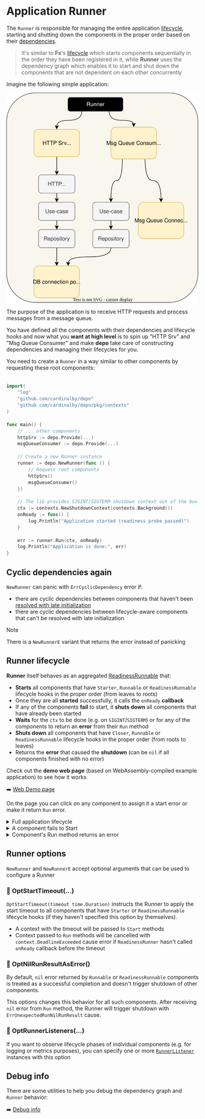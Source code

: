 # Application Runner

The `Runner` is responsible for managing the entire application [lifecycle](3_lifecycle.md), starting and shutting down
the components in the proper order based on their [dependencies](1_basics.md).

> It's similar to **Fx**'s [lifecycle](https://uber-go.github.io/fx/lifecycle.html) which starts components 
> sequentially in the order they have been registered in it, while **Runner** uses the dependency graph which 
> enables it to start and shut down the components that are not dependent on each other concurrently

Imagine the following simple application:

<p align="center">
    <img align="center" src="assets/runner/runner.svg" alt="application graph"/>
</p>

The purpose of the application is to receive HTTP requests and process messages from a message queue.

You have defined all the components with their dependencies and lifecycle hooks and now what you **want at 
high level** is to spin up "HTTP Srv" and "Msg Queue Consumer" and make **depo** take care of constructing
dependencies and managing their lifecycles for you.

You need to create a `Runner` in a way similar to other components by requesting these root components:

```go

import(
    "log"
    "github.com/cardinalby/depo"
    "github.com/cardinalby/depo/pkg/contexts"
)

func main() {
    // ... other components
    httpSrv := depo.Provide(...)
    msgQueueConsumer := depo.Provide(...)
		
    // Create a new Runner instance
    runner := depo.NewRunner(func () {
        // Request root components
        httpSrv()
        msgQueueConsumer()
    })
	
    // The lib provides SIGINT/SIGTERM shutdown context out of the box
    ctx := contexts.NewShutdownContext(contexts.Background())
    onReady := func() {
        log.Println("Application started (readiness probe passed)")	
    }
	
    err := runner.Run(ctx, onReady)
    log.Println("Application is done:", err)
}
```

## Cyclic dependencies again

`NewRunner` can panic with `ErrCyclicDependency` error if:
- there are cyclic dependencies between components that haven't been 
  [resolved with late initialization](2_resolving_cycles.md)
- there are cyclic dependencies between lifecycle-aware components that can't be resolved with late initialization

> [!NOTE]
> There is a `NewRunnerE` variant that returns the error instead of panicking

## Runner lifecycle

**Runner** itself behaves as an aggregated [ReadinessRunnable](./3_lifecycle.md) that:
- **Starts** all components that have `Starter`, `Runnable` or `ReadinessRunnable` lifecycle hooks
  in the proper order (from leaves to roots)
- Once they are all **started** successfully, it calls the `onReady` **callback**
- If any of the components **fail** to start, it **shuts down** all components that have already been started 
- **Waits** for the `ctx` to be done (e.g. on `SIGINT`/`SIGTERM`) or for any of the components to return an **error** from 
  their `Run` method
- **Shuts down** all components that have `Closer`, `Runnable` or `ReadinessRunnable` lifecycle hooks in the proper 
  order (from roots to leaves)
- Returns the **error** that caused the **shutdown** (can be `nil` if all components finished with no error)

Check out the **demo web page** (based on WebAssembly-compiled example application) to see how it works

➡️ [Web Demo page](https://cardinalby.github.io/depo/)

On the page you can click on any component to assign it a start error or make it return `Run` error.

<details>
<summary>Full application lifecycle</summary>
    <img align="center" src="assets/runner/full_lc.gif"/>
</details>

<details>
<summary>A component fails to Start</summary>
    <img align="center" src="assets/runner/start_err.gif"/>
</details>

<details>
<summary>Component's Run method returns an error</summary>
    <img align="center" src="assets/runner/wait_err.gif"/>
</details>

## Runner options

`NewRunner` and `NewRunnerE` accept optional arguments that can be used to configure a Runner

### 🔹 OptStartTimeout(...)

`OptStartTimeout(timeout time.Duration)` instructs the Runner to apply the start timeout to all components that have
`Starter` or `ReadinessRunnable` lifecycle hooks (if they haven't specified this option by themselves).

- A context with the timeout will be passed to `Start` methods
- Context passed to `Run` methods will be cancelled with `context.DeadlineExceeded` cause error if `ReadinessRunner`
  hasn't called `onReady` callback before the timeout

### 🔹 OptNilRunResultAsError()

By default, `nil` error returned by `Runnable` or `ReadinessRunnable` components is treated as a successful 
completion and doesn't trigger shutdown of other components.

This options changes this behavior for all such components. After receiving `nil` error from `Run` method, the Runner
will trigger shutdown with `ErrUnexpectedRunNilRunResult` cause.

### 🔹 OptRunnerListeners(...)

If you want to observe lifecycle phases of individual components (e.g. for logging or metrics purposes), you can 
specify one or more [`RunnerListener`](https://pkg.go.dev/github.com/cardinalby/depo#RunnerListener) instances 
with this option

## Debug info

There are some utilities to help you debug the dependency graph and `Runner` behavior:

➡️ [Debug info](5_debug_info.md)